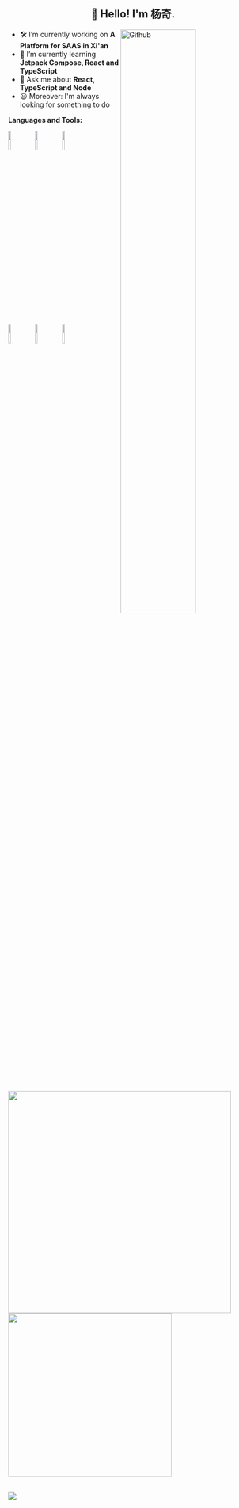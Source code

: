 <h2 align="center">👋 Hello! I'm 杨奇.</h2>
<img width="55%" align="right" alt="Github" src="https://raw.githubusercontent.com/onimur/.github/master/.resources/git-header.svg" />

- 🛠 I’m currently working on **A Platform for SAAS in Xi'an**
- 🚀 I’m currently learning **Jetpack Compose, React and TypeScript**
- 💬 Ask me about **React, TypeScript and Node**
- 😃 Moreover: I'm always looking for something to do

**Languages and Tools:** 

<!-- Your github readme stats
You can use this api: https://github.com/anuraghazra/github-readme-stats
-->
<p>
  
  <!-- Your languages and tools. Be careful with the alignment. 
  You can use this sites to get logos: https://www.vectorlogo.zone or https://simpleicons.org/
  -->
  <code><img width="10%" src="https://www.vectorlogo.zone/logos/java/java-ar21.svg"></code>
  <code><img width="10%" src="https://www.vectorlogo.zone/logos/kotlinlang/kotlinlang-ar21.svg"></code>
  <code><img width="10%" src="https://www.vectorlogo.zone/logos/android/android-ar21.svg"></code>
  <br />
  <code><img width="10%" src="https://www.vectorlogo.zone/logos/gradle/gradle-ar21.svg"></code>
  <code><img width="10%" src="https://www.vectorlogo.zone/logos/reactjs/reactjs-ar21.svg"></code>
  <code><img width="10%" src="https://www.vectorlogo.zone/logos/python/python-horizontal.svg"></code>
 
</p>

<p>
<img align="left" width="450" src="https://github-readme-stats.vercel.app/api?username=yangqi1024&custom_title=Yuns's Github Stats&theme=graywhite&hide_border=true&disable_animations=true"/> <img align="left" width="330" src="https://github-readme-stats.vercel.app/api/top-langs/?username=yangqi1024&layout=compact&theme=graywhite&hide_border=true"/>
</p>

<br clear="left" />

<br />

<p>
<a href="https://github.com/yangqi1024/yangqi1024"><img src="https://komarev.com/ghpvc/?username=yangqi1024&color=28a3df" /></a>
</p>
